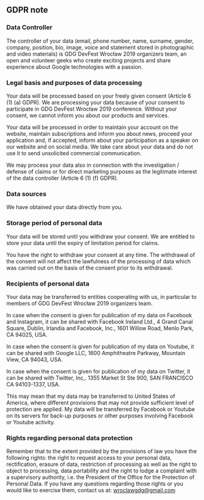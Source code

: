 ## GDPR note

### Data Controller

The controller of your data (email, phone number, name, surname, gender, company, position, bio, image,  voice and statement stored in photographic and video materials) is GDG DevFest Wrocław 2019 organizers team, an open and volunteer geeks who create exciting projects and share experience about Google technologies with a passion.

### Legal basis and purposes of data processing

Your data will be processed based on your freely given consent (Article 6 (1) (a) GDPR). We are processing your data because of your consent to participate in GDG DevFest Wrocław 2019 conference. Without your consent, we cannot inform you about our products and services.

Your data will be processed in order to maintain your account on the website, maintain subscriptions and inform you about news, proceed your application and, if accepted, inform about your participation as a speaker on our website and on social media. We take care about your data and do not use it to send unsolicited commercial communication.

We may process your data also in connection with the investigation / defense of claims or for direct marketing purposes as the legitimate interest of the data controller (Article 6 (1) (f) GDPR).

### Data sources

We have obtained your data directly from you.

### Storage period of personal data

Your data will be stored until you withdraw your consent. We are entitled to store your data until the expiry of limitation period for claims.

You have the right to withdraw your consent at any time. The withdrawal of the consent will not affect the lawfulness of the processing of data which was carried out on the basis of the consent prior to its withdrawal.

### Recipients of personal data

Your data may be transferred to entities cooperating with us, in particular to members of GDG DevFest Wrocław 2019 organizers team.

In case when the consent is given for publication of my data on Facebook and Instagram, it can be shared with Facebook Ireland Ltd., 4 Grand Canal Square, Dublin, Irlandia and Facebook, Inc., 1601 Willow Road, Menlo Park, CA 94025, USA.

In case when the consent is given for publication of my data on Youtube, it can be shared with Google LLC, 1600 Amphitheatre Parkway, Mountain View, CA 94043, USA.

In case when the consent is given for publication of my data on Twitter, it can be shared with Twitter, Inc,. 1355 Market St Ste 900, SAN FRANCISCO   CA   94103-1337, USA.

This may mean that my data may be transferred to United States of America, where different provisions that may not provide sufficient level of protection are applied. My data will be transferred by Facebook or Youtube on its servers for back-up purposes or other purposes involving Facebook or Youtube activity.
 
### Rights regarding personal data protection

Remember that to the extent provided by the provisions of law you have the following rights: the right to request access to your personal data, rectification, erasure of data, restriction of processing as well as the right to object to processing, data portability and the right to lodge a complaint with a supervisory authority, i.e. the President of the Office for the Protection of Personal Data. If you have any questions regarding those rights or you would like to exercise them, contact us at: [wroclawgdg@gmail.com](mailto:wroclawgdg@gmail.com) 
